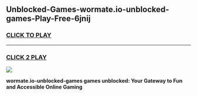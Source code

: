 
## Unblocked-Games-wormate.io-unblocked-games-Play-Free-6jnij
<h3>
<a href="https://premium76.site?title=wormate.io-unblocked-games&ref=17A">CLICK TO PLAY</a></h3>
<hr>

<h3>
<a href="https://premium76.site?title=wormate.io-unblocked-games&ref=17A">CLICK 2 PLAY</a>
  
</h3>

<a href="https://premium76.site?title=wormate.io-unblocked-games&ref=17A"><img src="https://clearcache.store/games.png"></a>


**wormate.io-unblocked-games games unblocked: Your Gateway to Fun and Accessible Online Gaming**
